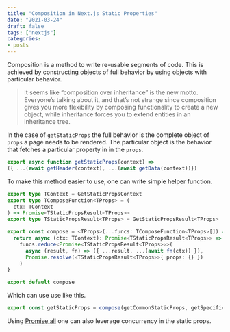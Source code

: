 ```yaml
---
title: "Composition in Next.js Static Properties"
date: "2021-03-24"
draft: false
tags: ["nextjs"]
categories:
- posts
---
```


Composition is a method to write re-usable segments of code. This is achieved by constructing objects of full behavior by using objects with particular behavior.

> It seems like “composition over inheritance” is the new motto. Everyone’s talking about it, and that’s not strange since composition gives you more flexibility by composing functionality to create a new object, while inheritance forces you to extend entities in an inheritance tree.

In the case of `getStaticProps` the full behavior is the complete object of `props` a page needs to be rendered. The particular object is the behavior that fetches a particular property in in the `props`.

```typescript
export async function getStaticProps(context) =>
({ ...(await getHeader(context), ...(await getData(context))})
```

To make this method easier to use, one can write simple helper function.

```typescript
export type TContext = GetStaticPropsContext
export type TComposeFunction<TProps> = (
  ctx: TContext
) => Promise<TStaticPropsResult<TProps>>
export type TStaticPropsResult<TProps> = GetStaticPropsResult<TProps>

export const compose = <TProps>(...funcs: TComposeFunction<TProps>[]) => {
  return async (ctx: TContext): Promise<TStaticPropsResult<TProps>> =>
    funcs.reduce<Promise<TStaticPropsResult<TProps>>>(
      async (result, fn) => ({ ...result, ...(await fn(ctx)) }),
      Promise.resolve(<TStaticPropsResult<TProps>>{ props: {} })
    )
}

export default compose
```

Which can use use like this.

```typescript
export const getStaticProps = compose(getCommonStaticProps, getSpecificStaticProps)
```

Using [Promise.all](https://developer.mozilla.org/de/docs/Web/JavaScript/Reference/Global_Objects/Promise/all) one can also leverage concurrency in the static props.
